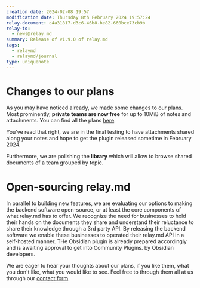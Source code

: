 ```yaml
---
creation date: 2024-02-08 19:57
modification date: Thursday 8th February 2024 19:57:24
relay-document: c4a31817-d3c6-46b8-be82-660bce73cb9b
relay-to:
  - news@relay.md
summary: Release of v1.9.0 of relay.md
tags:
  - relaymd
  - relaymd/journal
type: uniquenote
---
```


# Changes to our plans
As you may have noticed already, we made some changes to our plans.
Most prominently, **private teams are now free** for up to 10MiB of notes and attachments.
You can find all the plans [here](https://relay.md/pricing).

You've read that right, we are in the final testing to have attachments shared along your notes and hope to get the plugin released sometime in February 2024.

Furthermore, we are polishing the **library** which will allow to browse shared documents of a team grouped by topic.

# Open-sourcing relay.md
In parallel to building new features, we are evaluating our options to making the backend software open-source, or at least the core components of what relay.md has to offer.
We recognize the need for businesses to hold their hands on the documents they share and understand their reluctance to share their knowledge through a 3rd party API. By releasing the backend software we enable these businesses to operated their relay.md API in a self-hosted manner.
THe Obsidian plugin is already prepared accordingly and is awaiting approval to get into Community Plugins. by Obsidian developers.

We are eager to hear your thoughts about our plans, if you like them, what you don't like, what you would like to see. Feel free to through them all at us through our [contact form](https://relay.md/contact)